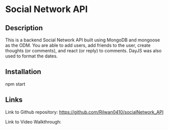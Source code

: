 # Social Network API

## Description
This is a backend Social Network API built using MongoDB and mongoose as the ODM. You are able to add users, add friends to the user, create thoughts (or comments), and react (or reply) to comments. DayJS was also used to format the dates.

## Installation
npm start

## Links

Link to Github repository: https://github.com/Rilwan0410/socialNetwork_API    

Link to Video Walkthrough:  

